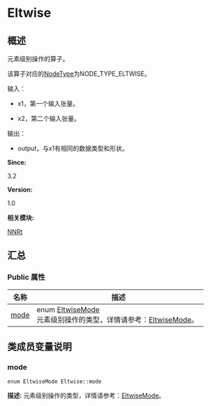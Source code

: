 # Eltwise


## 概述

元素级别操作的算子。

该算子对应的[NodeType](_n_n_rt.md#nodetype)为NODE_TYPE_ELTWISE。

输入：

- x1，第一个输入张量。

- x2，第二个输入张量。

输出：

- output，与x1有相同的数据类型和形状。

**Since:**

3.2

**Version:**

1.0

**相关模块:**

[NNRt](_n_n_rt.md)


## 汇总


### Public 属性

  | 名称 | 描述 | 
| -------- | -------- |
| [mode](#mode) | enum&nbsp;[EltwiseMode](_n_n_rt.md#eltwisemode)<br/>元素级别操作的类型，详情请参考：[EltwiseMode](_n_n_rt.md#eltwisemode)。&nbsp; | 


## 类成员变量说明


### mode

  
```
enum EltwiseMode Eltwise::mode
```
**描述:**
元素级别操作的类型，详情请参考：[EltwiseMode](_n_n_rt.md#eltwisemode)。
